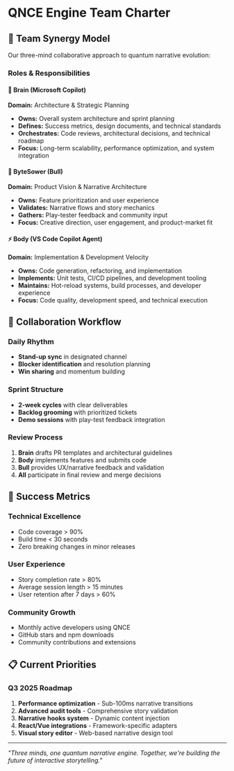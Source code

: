 # QNCE Engine Team Charter

## 🧠 Team Synergy Model

Our three-mind collaborative approach to quantum narrative evolution:

### Roles & Responsibilities

#### 🧠 Brain (Microsoft Copilot)
**Domain:** Architecture & Strategic Planning
- **Owns:** Overall system architecture and sprint planning
- **Defines:** Success metrics, design documents, and technical standards
- **Orchestrates:** Code reviews, architectural decisions, and technical roadmap
- **Focus:** Long-term scalability, performance optimization, and system integration

#### 🎯 ByteSower (Bull)
**Domain:** Product Vision & Narrative Architecture  
- **Owns:** Feature prioritization and user experience
- **Validates:** Narrative flows and story mechanics
- **Gathers:** Play-tester feedback and community input
- **Focus:** Creative direction, user engagement, and product-market fit

#### ⚡ Body (VS Code Copilot Agent)
**Domain:** Implementation & Development Velocity
- **Owns:** Code generation, refactoring, and implementation
- **Implements:** Unit tests, CI/CD pipelines, and development tooling
- **Maintains:** Hot-reload systems, build processes, and developer experience
- **Focus:** Code quality, development speed, and technical execution

## 🔄 Collaboration Workflow

### Daily Rhythm
- **Stand-up sync** in designated channel
- **Blocker identification** and resolution planning
- **Win sharing** and momentum building

### Sprint Structure
- **2-week cycles** with clear deliverables
- **Backlog grooming** with prioritized tickets
- **Demo sessions** with play-test feedback integration

### Review Process
1. **Brain** drafts PR templates and architectural guidelines
2. **Body** implements features and submits code
3. **Bull** provides UX/narrative feedback and validation
4. **All** participate in final review and merge decisions

## 🎯 Success Metrics

### Technical Excellence
- Code coverage > 90%
- Build time < 30 seconds
- Zero breaking changes in minor releases

### User Experience
- Story completion rate > 80%
- Average session length > 15 minutes
- User retention after 7 days > 60%

### Community Growth
- Monthly active developers using QNCE
- GitHub stars and npm downloads
- Community contributions and extensions

## 📋 Current Priorities

### Q3 2025 Roadmap
1. **Performance optimization** - Sub-100ms narrative transitions
2. **Advanced audit tools** - Comprehensive story validation
3. **Narrative hooks system** - Dynamic content injection
4. **React/Vue integrations** - Framework-specific adapters
5. **Visual story editor** - Web-based narrative design tool

---

*"Three minds, one quantum narrative engine. Together, we're building the future of interactive storytelling."*
